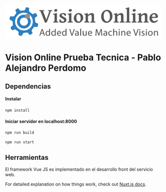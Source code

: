 ![](https://github.com/Perdomo193/webservice_front/blob/main/static/img/logo_vo.png)

# Vision Online Prueba Tecnica - Pablo Alejandro Perdomo

## Dependencias

#### Instalar
`npm install`

#### Iniciar servidor en localhost:8000
`npm run build`

`npm run start`

## Herramientas

El framework Vue JS es implementado en el desarrollo front del servicio web.

For detailed explanation on how things work, check out [Nuxt.js docs](https://nuxtjs.org).
